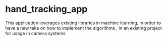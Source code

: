 # hand_tracking_app
This application leverages existing libraries in machine learning, in order to have a new take on how to implement the algorithms , in an existing project for usage in camera systems 

